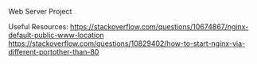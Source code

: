Web Server Project

Useful Resources:
https://stackoverflow.com/questions/10674867/nginx-default-public-www-location
https://stackoverflow.com/questions/10829402/how-to-start-nginx-via-different-portother-than-80
